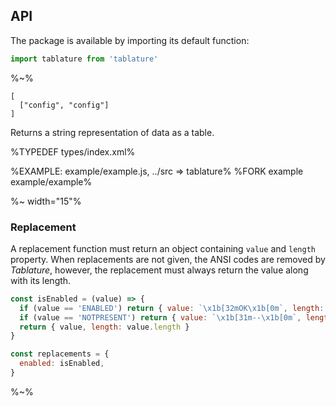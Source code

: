 ## API

The package is available by importing its default function:

```js
import tablature from 'tablature'
```

%~%

```## tablature => String
[
  ["config", "config"]
]
```

Returns a string representation of data as a table.

%TYPEDEF types/index.xml%

%EXAMPLE: example/example.js, ../src => tablature%
%FORK example example/example%

%~ width="15"%

### Replacement

A replacement function must return an object containing `value` and `length` property. When replacements are not given, the ANSI codes are removed by _Tablature_, however, the replacement must always return the value along with its length.

```js
const isEnabled = (value) => {
  if (value == 'ENABLED') return { value: `\x1b[32mOK\x1b[0m`, length: 2 }
  if (value == 'NOTPRESENT') return { value: `\x1b[31m--\x1b[0m`, length: 2 }
  return { value, length: value.length }
}

const replacements = {
  enabled: isEnabled,
}
```

%~%